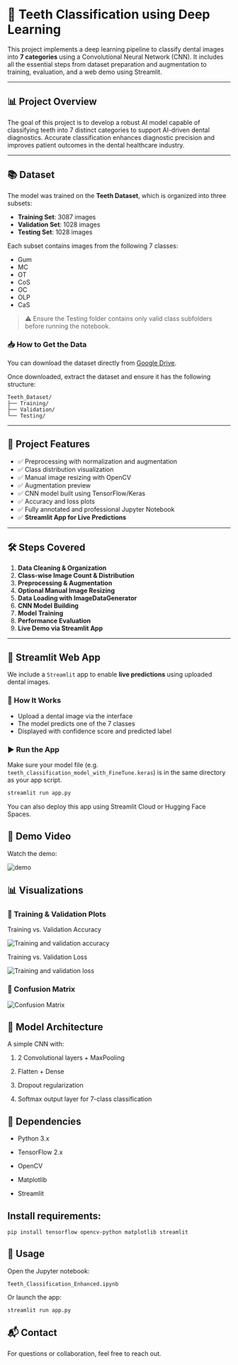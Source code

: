 # 🦷 Teeth Classification using Deep Learning

This project implements a deep learning pipeline to classify dental images into **7 categories** using a Convolutional Neural Network (CNN). It includes all the essential steps from dataset preparation and augmentation to training, evaluation, and a web demo using Streamlit.

---

## 📊 Project Overview

The goal of this project is to develop a robust AI model capable of classifying teeth into 7 distinct categories to support AI-driven dental diagnostics. Accurate classification enhances diagnostic precision and improves patient outcomes in the dental healthcare industry.

---

## 📚 Dataset

The model was trained on the **Teeth Dataset**, which is organized into three subsets:

- **Training Set**: 3087 images  
- **Validation Set**: 1028 images  
- **Testing Set**: 1028 images

Each subset contains images from the following 7 classes:
- Gum
- MC
- OT
- CoS
- OC
- OLP
- CaS

> ⚠️ Ensure the Testing folder contains only valid class subfolders before running the notebook.

### 📥 How to Get the Data

You can download the dataset directly from [Google Drive](https://drive.google.com/file/d/1WEySXMFz6v1OgPkLKJ8QIp3Lk-eyTObY/view?usp=sharing).

Once downloaded, extract the dataset and ensure it has the following structure:
```
Teeth_Dataset/
├── Training/
├── Validation/
└── Testing/
```

---

## 📌 Project Features

- ✅ Preprocessing with normalization and augmentation
- ✅ Class distribution visualization
- ✅ Manual image resizing with OpenCV
- ✅ Augmentation preview
- ✅ CNN model built using TensorFlow/Keras
- ✅ Accuracy and loss plots
- ✅ Fully annotated and professional Jupyter Notebook
- ✅ **Streamlit App for Live Predictions**

---

## 🛠️ Steps Covered

1. **Data Cleaning & Organization**
2. **Class-wise Image Count & Distribution**
3. **Preprocessing & Augmentation**
4. **Optional Manual Image Resizing**
5. **Data Loading with ImageDataGenerator**
6. **CNN Model Building**
7. **Model Training**
8. **Performance Evaluation**
9. **Live Demo via Streamlit App**

---

## 📲 Streamlit Web App

We include a `Streamlit` app to enable **live predictions** using uploaded dental images.

### 🔄 How It Works

- Upload a dental image via the interface
- The model predicts one of the 7 classes
- Displayed with confidence score and predicted label

### ▶️ Run the App

Make sure your model file (e.g. `teeth_classification_model_with_FineTune.keras`) is in the same directory as your app script.

```bash
streamlit run app.py
```

You can also deploy this app using Streamlit Cloud or Hugging Face Spaces.

## 🎥 Demo Video

Watch the demo:

![demo](./assets/demo.gif)

## 📊 Visualizations
### 🔸 Training & Validation Plots


Training vs. Validation Accuracy

![Training and validation accuracy](./assets/Training_and_validation_accuracy.png)

Training vs. Validation Loss

![Training and validation loss](./assets/Training_and_validation_loss.png)

### 🔸 Confusion Matrix

![Confusion Matrix](./assets/Confusion_Matrix.png)

## 🚀 Model Architecture

A simple CNN with:

1. 2 Convolutional layers + MaxPooling

2. Flatten + Dense

3. Dropout regularization

4. Softmax output layer for 7-class classification

## 🧪 Dependencies

- Python 3.x

- TensorFlow 2.x

- OpenCV

- Matplotlib

- Streamlit

## Install requirements:
```
pip install tensorflow opencv-python matplotlib streamlit
```

## 📎 Usage

Open the Jupyter notebook:
```
Teeth_Classification_Enhanced.ipynb
```

Or launch the app:
```
streamlit run app.py
```
## 📬 Contact

For questions or collaboration, feel free to reach out.
